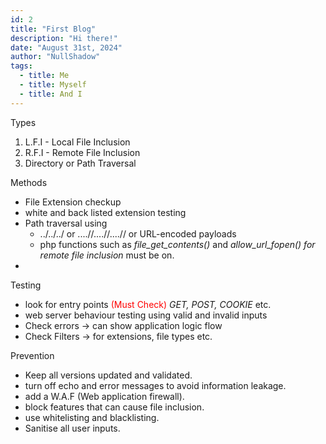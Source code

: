 ```yaml
---
id: 2
title: "First Blog"
description: "Hi there!"
date: "August 31st, 2024"
author: "NullShadow"
tags:
  - title: Me
  - title: Myself
  - title: And I
---
```


Types
1. L.F.I - Local File Inclusion
2. R.F.I - Remote File Inclusion
3. Directory or Path Traversal 


Methods
- File Extension checkup
- white and back listed extension testing
- Path traversal using 
	- ../../../ or ....//....//....// or URL-encoded payloads
	- php functions such as *file_get_contents()* and *allow_url_fopen() for remote file inclusion* must be on.
- 


Testing
- look for entry points <font color="red">(Must Check)</font> *GET, POST, COOKIE* etc.
- web server behaviour testing using valid and invalid inputs
- Check errors -> can show application logic flow 
- Check Filters -> for extensions, file types etc.




Prevention
- Keep all versions updated and validated.
- turn off echo and error messages to avoid information leakage.
- add a W.A.F (Web application firewall).
- block features that can cause file inclusion.
- use whitelisting and blacklisting.
- Sanitise all user inputs.